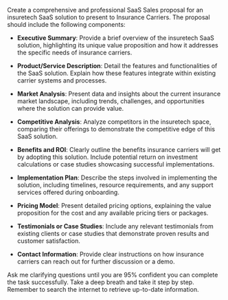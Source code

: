 Create a comprehensive and professional SaaS Sales proposal for an insuretech SaaS solution to present to Insurance Carriers. The proposal should include the following components:

- **Executive Summary**: Provide a brief overview of the insuretech SaaS solution, highlighting its unique value proposition and how it addresses the specific needs of insurance carriers.
  
- **Product/Service Description**: Detail the features and functionalities of the SaaS solution. Explain how these features integrate within existing carrier systems and processes.
  
- **Market Analysis**: Present data and insights about the current insurance market landscape, including trends, challenges, and opportunities where the solution can provide value.
  
- **Competitive Analysis**: Analyze competitors in the insuretech space, comparing their offerings to demonstrate the competitive edge of this SaaS solution.
  
- **Benefits and ROI**: Clearly outline the benefits insurance carriers will get by adopting this solution. Include potential return on investment calculations or case studies showcasing successful implementations.
  
- **Implementation Plan**: Describe the steps involved in implementing the solution, including timelines, resource requirements, and any support services offered during onboarding.
  
- **Pricing Model**: Present detailed pricing options, explaining the value proposition for the cost and any available pricing tiers or packages.
  
- **Testimonials or Case Studies**: Include any relevant testimonials from existing clients or case studies that demonstrate proven results and customer satisfaction.

- **Contact Information**: Provide clear instructions on how insurance carriers can reach out for further discussion or a demo.

Ask me clarifying questions until you are 95% confident you can complete the task successfully. Take a deep breath and take it step by step. Remember to search the internet to retrieve up-to-date information.

